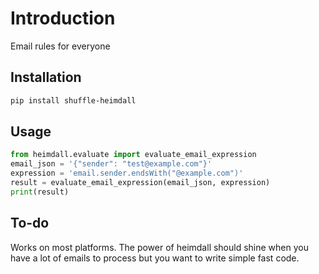 # Introduction

Email rules for everyone

## Installation

```bash
pip install shuffle-heimdall
```


## Usage

```python
from heimdall.evaluate import evaluate_email_expression
email_json = '{"sender": "test@example.com"}'
expression = 'email.sender.endsWith("@example.com")'
result = evaluate_email_expression(email_json, expression)
print(result)
```

## To-do

Works on most platforms. The power of heimdall should shine when you have a lot of emails to process but you want to write simple fast code.
